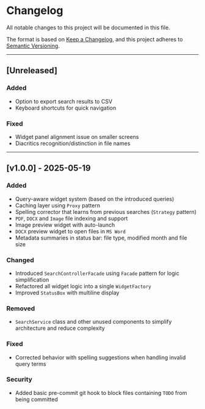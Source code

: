 # Changelog

All notable changes to this project will be documented in this file.

The format is based on [Keep a Changelog](https://keepachangelog.com/en/1.0.0/),
and this project adheres to [Semantic Versioning](https://semver.org/).

---

## [Unreleased]

### Added
- Option to export search results to CSV
- Keyboard shortcuts for quick navigation

### Fixed
- Widget panel alignment issue on smaller screens
- Diacritics recognition/distinction in file names

---

## [v1.0.0] - 2025-05-19

### Added
- Query-aware widget system (based on the introduced queries)
- Caching layer using `Proxy` pattern
- Spelling corrector that learns from previous searches (`Strategy` pattern)
- `PDF`, `DOCX` and `Image` file indexing and support
- Image preview widget with auto-launch
- `DOCX` preview widget to open files in `MS Word`
- Metadata summaries in status bar: file type, modified month and file size

### Changed
- Introduced `SearchControllerFacade` using `Facade` pattern for logic simplification
- Refactored all widget logic into a single `WidgetFactory`
- Improved `StatusBox` with multiline display 

### Removed
- `SearchService` class and other unused components to simplify architecture and reduce complexity

### Fixed
- Corrected behavior with spelling suggestions when handling invalid query terms

### Security
- Added basic pre-commit git hook to block files containing `TODO` from being committed

